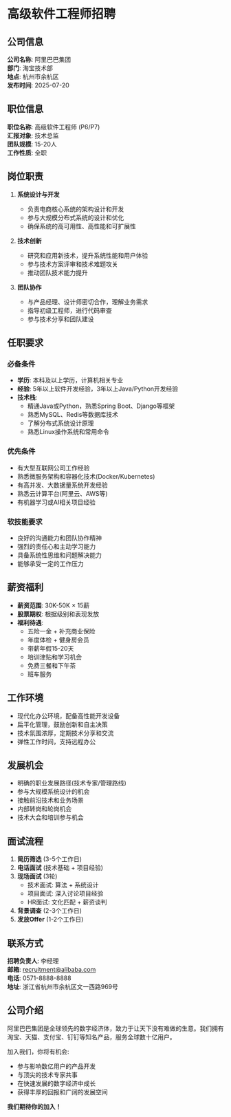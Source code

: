 # 高级软件工程师招聘

## 公司信息
**公司名称**: 阿里巴巴集团  
**部门**: 淘宝技术部  
**地点**: 杭州市余杭区  
**发布时间**: 2025-07-20  

## 职位信息
**职位名称**: 高级软件工程师 (P6/P7)  
**汇报对象**: 技术总监  
**团队规模**: 15-20人  
**工作性质**: 全职  

## 岗位职责
1. **系统设计与开发**
   - 负责电商核心系统的架构设计和开发
   - 参与大规模分布式系统的设计和优化
   - 确保系统的高可用性、高性能和可扩展性

2. **技术创新**
   - 研究和应用新技术，提升系统性能和用户体验
   - 参与技术方案评审和技术难题攻关
   - 推动团队技术能力提升

3. **团队协作**
   - 与产品经理、设计师密切合作，理解业务需求
   - 指导初级工程师，进行代码审查
   - 参与技术分享和团队建设

## 任职要求

### 必备条件
- **学历**: 本科及以上学历，计算机相关专业
- **经验**: 5年以上软件开发经验，3年以上Java/Python开发经验
- **技术栈**: 
  - 精通Java或Python，熟悉Spring Boot、Django等框架
  - 熟悉MySQL、Redis等数据库技术
  - 了解分布式系统设计原理
  - 熟悉Linux操作系统和常用命令

### 优先条件
- 有大型互联网公司工作经验
- 熟悉微服务架构和容器化技术(Docker/Kubernetes)
- 有高并发、大数据量系统开发经验
- 熟悉云计算平台(阿里云、AWS等)
- 有机器学习或AI相关项目经验

### 软技能要求
- 良好的沟通能力和团队协作精神
- 强烈的责任心和主动学习能力
- 具备系统性思维和问题解决能力
- 能够承受一定的工作压力

## 薪资福利
- **薪资范围**: 30K-50K × 15薪
- **股票期权**: 根据级别和表现发放
- **福利待遇**:
  - 五险一金 + 补充商业保险
  - 年度体检 + 健身房会员
  - 带薪年假15-20天
  - 培训津贴和学习机会
  - 免费三餐和下午茶
  - 班车服务

## 工作环境
- 现代化办公环境，配备高性能开发设备
- 扁平化管理，鼓励创新和自主决策
- 技术氛围浓厚，定期技术分享和交流
- 弹性工作时间，支持远程办公

## 发展机会
- 明确的职业发展路径(技术专家/管理路线)
- 参与大规模系统设计的机会
- 接触前沿技术和业务场景
- 内部转岗和轮岗机会
- 技术大会和培训参与机会

## 面试流程
1. **简历筛选** (3-5个工作日)
2. **电话面试** (技术基础 + 项目经验)
3. **现场面试** (3轮)
   - 技术面试: 算法 + 系统设计
   - 项目面试: 深入讨论项目经验
   - HR面试: 文化匹配 + 薪资谈判
4. **背景调查** (2-3个工作日)
5. **发放Offer** (1-2个工作日)

## 联系方式
**招聘负责人**: 李经理  
**邮箱**: recruitment@alibaba.com  
**电话**: 0571-8888-8888  
**地址**: 浙江省杭州市余杭区文一西路969号  

## 公司介绍
阿里巴巴集团是全球领先的数字经济体，致力于让天下没有难做的生意。我们拥有淘宝、天猫、支付宝、钉钉等知名产品，服务全球数十亿用户。

加入我们，你将有机会:
- 参与影响数亿用户的产品开发
- 与顶尖的技术专家共事
- 在快速发展的数字经济中成长
- 获得丰厚的回报和广阔的发展空间

**我们期待你的加入！**
